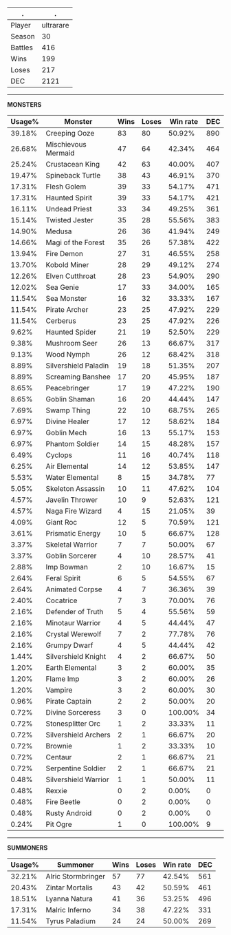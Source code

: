 .|.
|-|-
Player|ultrarare
Season|30
Battles|416
Wins|199
Loses|217
DEC|2121

---
**MONSTERS**

Usage%|Monster|Wins|Loses|Win rate|DEC|
-|-|-|-|-|-|
39.18%|Creeping Ooze|83|80|50.92%|890|
26.68%|Mischievous Mermaid|47|64|42.34%|464|
25.24%|Crustacean King|42|63|40.00%|407|
19.47%|Spineback Turtle|38|43|46.91%|370|
17.31%|Flesh Golem|39|33|54.17%|471|
17.31%|Haunted Spirit|39|33|54.17%|421|
16.11%|Undead Priest|33|34|49.25%|361|
15.14%|Twisted Jester|35|28|55.56%|383|
14.90%|Medusa|26|36|41.94%|249|
14.66%|Magi of the Forest|35|26|57.38%|422|
13.94%|Fire Demon|27|31|46.55%|258|
13.70%|Kobold Miner|28|29|49.12%|274|
12.26%|Elven Cutthroat|28|23|54.90%|290|
12.02%|Sea Genie|17|33|34.00%|165|
11.54%|Sea Monster|16|32|33.33%|167|
11.54%|Pirate Archer|23|25|47.92%|229|
11.54%|Cerberus|23|25|47.92%|226|
9.62%|Haunted Spider|21|19|52.50%|229|
9.38%|Mushroom Seer|26|13|66.67%|317|
9.13%|Wood Nymph|26|12|68.42%|318|
8.89%|Silvershield Paladin|19|18|51.35%|207|
8.89%|Screaming Banshee|17|20|45.95%|187|
8.65%|Peacebringer|17|19|47.22%|190|
8.65%|Goblin Shaman|16|20|44.44%|147|
7.69%|Swamp Thing|22|10|68.75%|265|
6.97%|Divine Healer|17|12|58.62%|184|
6.97%|Goblin Mech|16|13|55.17%|153|
6.97%|Phantom Soldier|14|15|48.28%|157|
6.49%|Cyclops|11|16|40.74%|118|
6.25%|Air Elemental|14|12|53.85%|147|
5.53%|Water Elemental|8|15|34.78%|77|
5.05%|Skeleton Assassin|10|11|47.62%|104|
4.57%|Javelin Thrower|10|9|52.63%|121|
4.57%|Naga Fire Wizard|4|15|21.05%|39|
4.09%|Giant Roc|12|5|70.59%|121|
3.61%|Prismatic Energy|10|5|66.67%|128|
3.37%|Skeletal Warrior|7|7|50.00%|67|
3.37%|Goblin Sorcerer|4|10|28.57%|41|
2.88%|Imp Bowman|2|10|16.67%|15|
2.64%|Feral Spirit|6|5|54.55%|67|
2.64%|Animated Corpse|4|7|36.36%|39|
2.40%|Cocatrice|7|3|70.00%|76|
2.16%|Defender of Truth|5|4|55.56%|59|
2.16%|Minotaur Warrior|4|5|44.44%|47|
2.16%|Crystal Werewolf|7|2|77.78%|76|
2.16%|Grumpy Dwarf|4|5|44.44%|42|
1.44%|Silvershield Knight|4|2|66.67%|50|
1.20%|Earth Elemental|3|2|60.00%|35|
1.20%|Flame Imp|3|2|60.00%|26|
1.20%|Vampire|3|2|60.00%|30|
0.96%|Pirate Captain|2|2|50.00%|20|
0.72%|Divine Sorceress|3|0|100.00%|34|
0.72%|Stonesplitter Orc|1|2|33.33%|11|
0.72%|Silvershield Archers|2|1|66.67%|20|
0.72%|Brownie|1|2|33.33%|10|
0.72%|Centaur|2|1|66.67%|21|
0.72%|Serpentine Soldier|2|1|66.67%|21|
0.48%|Silvershield Warrior|1|1|50.00%|11|
0.48%|Rexxie|0|2|0.00%|0|
0.48%|Fire Beetle|0|2|0.00%|0|
0.48%|Rusty Android|0|2|0.00%|0|
0.24%|Pit Ogre|1|0|100.00%|9|

---
**SUMMONERS**

Usage%|Summoner|Wins|Loses|Win rate|DEC|
-|-|-|-|-|-|
32.21%|Alric Stormbringer|57|77|42.54%|561|
20.43%|Zintar Mortalis|43|42|50.59%|461|
18.51%|Lyanna Natura|41|36|53.25%|496|
17.31%|Malric Inferno|34|38|47.22%|331|
11.54%|Tyrus Paladium|24|24|50.00%|269|
